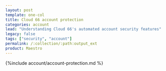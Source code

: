 ```yaml
---
layout: post
template: one-col
title: Cloud 66 account protection
categories: account
lead: "Understanding Cloud 66's automated account security features"
legacy: false
tags: ["security", "account"]
permalink: /:collection/:path:output_ext
product: Maestro
---
```



{%include account/account-protection.md %}
